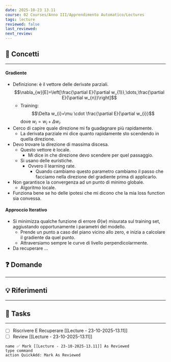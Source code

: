 ```yaml
---
date: 2025-10-23 13.11
course: 02 Courses/Anno III/Apprendimento Automatico/Lectures
tags: lecture
reviewed: false
last_reviewed:
next_review:
---
```

## 🧠 Concetti
---
#### Gradiente
+ Definizione: è il vettore delle derivate parziali. $$\nabla_{w}[E]=\left[\frac{\partial E}{\partial w_{1}},\dots,\frac{\partial E}{\partial w_{n}}\right]$$
	+ Training: $$\Delta w_{i}=\mu \cdot \frac{\partial E}{\partial w_{i}}$$dove $w_{i}=w_{i}+\Delta w_{i}$.
+ Cerco di capire quale direzione mi fa guadagnare più rapidamente.
	+ La derivata parziale mi dice quanto rapidamente sto scendendo in quella direzione.
+ Devo trovare la direzione di massima discesa.
	+ Questo vettore è locale.
		+ Mi dice in che direzione devo scendere per quel passaggio.
	+ Si usano delle euristiche.
		+ Ovvero il learning rate.
			+ Quando cambiamo questo parametro cambiamo il passo che facciamo nella direzione del gradiente prima di applicarlo.
+ Non garantisce la convergenza ad un punto di minimo globale.
	+ Algoritmo locale.
+ Funziona bene se ho delle ipotesi che mi dicono che la mia loss function sia convessa.
#### Approccio Iterativo
+ Si minimizza qualche funzione di errore $\Theta(w)$ misurata sul training set, aggiustando opportunamente i parametri del modello.
	+ Prende un punto a caso del piano vicino allo zero, e inizia a calcolare il gradiente da quel punto.
	+ Attraversiamo sempre le curve di livello perpendicolarmente.
+ Da recuperare ...

## ❓ Domande
---

## 💡 Riferimenti
---

## 🧩 Tasks
---
+ [ ] Riscrivere E Recuperare [[Lecture - 23-10-2025-13.11]]
+ [ ] Review [[Lecture - 23-10-2025-13.11]]

```button 
name ✅ Mark [[Lecture - 23-10-2025-13.11]] As Reviewed 
type command 
action QuickAdd: Mark As Reviewed
```
